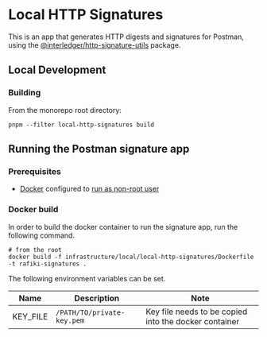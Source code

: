 # Local HTTP Signatures

This is an app that generates HTTP digests and signatures for Postman, using the [@interledger/http-signature-utils](https://github.com/interledger/open-payments/tree/main/packages/http-signature-utils) package.

## Local Development

### Building

From the monorepo root directory:

```shell
pnpm --filter local-http-signatures build
```

## Running the Postman signature app

### Prerequisites

- [Docker](https://docs.docker.com/engine/install/) configured to [run as non-root user](https://docs.docker.com/engine/install/linux-postinstall/#manage-docker-as-a-non-root-user)

### Docker build

In order to build the docker container to run the signature app, run the following command.

```shell
# from the root
docker build -f infrastructure/local/local-http-signatures/Dockerfile -t rafiki-signatures .
```

The following environment variables can be set.

| Name     | Description                | Note                                                  |
| -------- | -------------------------- | ----------------------------------------------------- |
| KEY_FILE | `/PATH/TO/private-key.pem` | Key file needs to be copied into the docker container |
